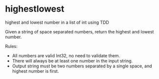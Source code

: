 # highestlowest
highest and lowest number in a list of int using TDD

 Given a string of space separated numbers, return the highest and lowest number.
 
 Rules:
 
- All numbers are valid Int32, no need to validate them.
- There will always be at least one number in the input string.
- Output string must be two numbers separated by a single space, and highest number is first.
